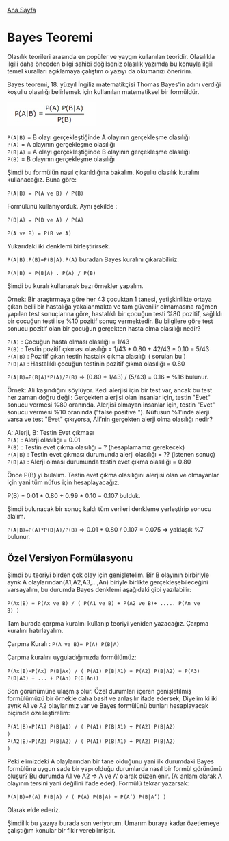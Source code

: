 [Ana Sayfa](https://enginunal.github.io/)


# Bayes Teoremi

Olasılık teorileri arasında en popüler ve yaygın kullanılan teoridir. 
Olasılıkla ilgili daha önceden bilgi sahibi değilseniz olasılık yazımda bu konuyla ilgili temel kuralları açıklamaya çalıştım o yazıyı da okumanızı öneririm. 

Bayes teoremi, 18. yüzyıl İngiliz matematikçisi Thomas Bayes'in adını verdiği koşullu olasılığı belirlemek için kullanılan matematiksel bir formüldür. 

![image](/images/Bayes/formula.jpg)  


<code>P(A|B)</code> = B olayı gerçekleştiğinde A olayının gerçekleşme olasılığı  
<code>P(A)</code> = A olayının gerçekleşme olasılığı  
<code>P(B|A)</code> = A olayı gerçekleştiğinde B olayının gerçekleşme olasılığı  
<code>P(B)</code> = B olayının gerçekleşme olasılığı  

Şimdi bu formülün nasıl çıkarıldığına bakalım. Koşullu olasılık kuralını kullanacağız. Buna göre:  

<code>P(A|B) = P(A ve B) / P(B)</code>  

Formülünü kullanıyorduk. Aynı şekilde :  

<code>P(B|A) = P(B ve A) / P(A)</code>  

<code>P(A ve B) = P(B ve A)</code>  

Yukarıdaki iki denklemi birleştirirsek.  

<code>P(A|B).P(B)=P(B|A).P(A)</code>  buradan Bayes kuralını çıkarabiliriz.  

<code>P(A|B) = P(B|A) . P(A) / P(B)</code>  

Şimdi bu kuralı kullanarak bazı örnekler yapalım.  

  
Örnek: Bir araştırmaya göre her 43 çocuktan 1 tanesi, yetişkinlikte ortaya çıkan belli bir hastalığa yakalanmakta ve tam güvenilir olmamasına rağmen yapılan test sonuçlarına göre, hastalıklı bir çocuğun testi %80 pozitif, sağlıklı bir çocuğun testi ise %10 pozitif sonuç vermektedir. Bu bilgilere göre test sonucu pozitif olan bir çocuğun gerçekten hasta olma olasılığı nedir?  

<code>P(A)</code> : Çocuğun hasta olması olasılığı = 1/43  
<code>P(B)</code> : Testin pozitif çıkması olasılığı = 1/43 * 0.80 + 42/43 * 0.10 = 5/43  
<code>P(A|B)</code> : Pozitif çıkan testin hastalık çıkma olasılığı ( sorulan bu )  
<code>P(B|A)</code> : Hastalıklı çocuğun testinin pozitif çıkma olasılığı = 0.80  
  
<code>P(A|B)=P(B|A)*P(A)/P(B)</code> =>  (0.80 * 1/43)  / (5/43) = 0.16 = %16 bulunur.  
  
  
  
Örnek: Ali kaşındığını söylüyor. Kedi alerjisi için bir test var, ancak bu test her zaman doğru değil: Gerçekten alerjisi olan insanlar için, testin "Evet" sonucu vermesi %80 oranında. Alerjisi olmayan insanlar için, testin "Evet" sonucu vermesi %10 oranında ("false positive "). Nüfusun %1'inde alerji varsa ve test "Evet" çıkıyorsa, Ali’nin gerçekten alerji olma olasılığı nedir?  

A: Alerji,  B: Testin Evet çıkması  
<code>P(A)</code> : Alerji olasılığı = 0.01  
<code>P(B)</code> : Testin evet çıkma olasılığı = ? (hesaplamamız gerekecek)  
<code>P(A|B)</code> : Testin evet çıkması durumunda alerji olasılığı = ?? (istenen sonuç)  
<code>P(B|A)</code> : Alerji olması durumunda testin evet çıkma olasılığı = 0.80   
  
  
Önce P(B) yi bulalım. Testin evet çıkma olasılığını alerjisi olan ve olmayanlar için yani tüm nüfus için hesaplayacağız.  

P(B) = 0.01 * 0.80 + 0.99 * 0.10 = 0.107 bulduk.   

Şimdi bulunacak bir sonuç kaldı tüm verileri denkleme yerleştirip sonucu alalım.  

<code>P(A|B)=P(A)*P(B|A)/P(B)</code> => 0.01 * 0.80 / 0.107 = 0.075 => yaklaşık %7 bulunur.  


## Özel Versiyon Formülasyonu 


Şimdi bu teoriyi birden çok olay için genişletelim. Bir B olayının birbiriyle ayrık A olaylarından(A1,A2,A3,...,An) biriyle birlikte gerçekleşebileceğini varsayalım, bu durumda Bayes denklemi aşağıdaki gibi yazılabilir:   

<code>P(Ax|B) = P(Ax ve B)  / ( P(A1 ve B) + P(A2 ve B)+ ..... P(An ve B) )</code>  

Tam burada çarpma kuralını kullanıp teoriyi yeniden yazacağız. Çarpma kuralını hatırlayalım.  

Çarpma Kuralı : <code>P(A ve B)= P(A) P(B|A)</code>  

Çarpma kuralını uyguladığımızda formülümüz:  

<code>P(Ax|B)=P(Ax) P(B|Ax) / ( P(A1) P(B|A1) + P(A2) P(B|A2) + P(A3) P(B|A3) + ... + P(An) P(B|An))</code>  

Son görünümüne ulaşmış olur. Özel durumları içeren genişletilmiş formülümüzü bir örnekle daha basit ve anlaşılır ifade edersek; Diyelim ki iki ayrık A1 ve A2 olaylarımız var ve Bayes formülünü bunları hesaplayacak biçimde özelleştirelim:  

<code>P(A1|B)=P(A1) P(B|A1) / ( P(A1) P(B|A1) + P(A2) P(B|A2) )</code>  
<code>P(A2|B)=P(A2) P(B|A2) / ( P(A1) P(B|A1) + P(A2) P(B|A2) )</code>  

Peki elimizdeki A olaylarından bir tane olduğunu yani ilk durumdaki Bayes formülüne uygun sade  bir yapı olduğu durumlarda nasıl bir formül görünümü oluşur? Bu durumda A1 ve A2 => A ve A’ olarak düzenlenir. (A’ anlam olarak A olayının tersini yani değilini ifade eder). Formülü tekrar yazarsak:  

<code>P(A|B)=P(A) P(B|A) / ( P(A) P(B|A) + P(A’) P(B|A’) )</code>  

Olarak elde ederiz. 


Şimdilik bu yazıya burada son veriyorum. Umarım buraya kadar özetlemeye çalıştığım konular bir fikir verebilmiştir. 

